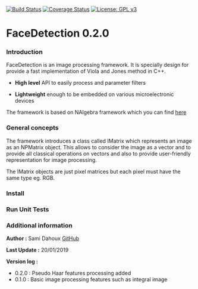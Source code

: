 [![Build Status](https://travis-ci.org/samiBendou/FaceDetection.svg?branch=master)](https://travis-ci.org/samiBendou/FaceDetection/builds)
[![Coverage Status](https://coveralls.io/repos/github/samiBendou/FaceDetection/badge.svg?branch=master)](https://coveralls.io/github/samiBendou/FaceDetection?branch=master)
[![License: GPL v3](https://img.shields.io/badge/License-GPLv3-blue.svg)](https://www.gnu.org/licenses/gpl-3.0)


# FaceDetection 0.2.0

### Introduction

FaceDetection is an image processing framework. It is specially design for provide a fast implementation of Viola
and Jones method in C++.

- **High level** API to easily process and parameter filters

- **Lightweight** enough to be embedded on various microelectronic devices

The framework is based on NAlgebra framework which you can find [here](https://github.com/samiBendou/MathToolKitCPP)

### General concepts


The framework introduces a class called IMatrix which represents an image as an NPMatrix object. This allows to consider
the image as a vector and to provide all classical operations on vectors and also to provide user-friendly representation
for image processing.

The IMatrix objects are just pixel matrices but each pixel must have the same type eg. RGB.

### Install
 

### Run Unit Tests


### Additional information

**Author :** Sami Dahoux [GitHub](https://github.com/samiBendou/)

**Last Update :** 20/01/2019

**Version log :**

- 0.2.0 : Pseudo Haar features processing added
- 0.1.0 : Basic image processing features such as integral image

